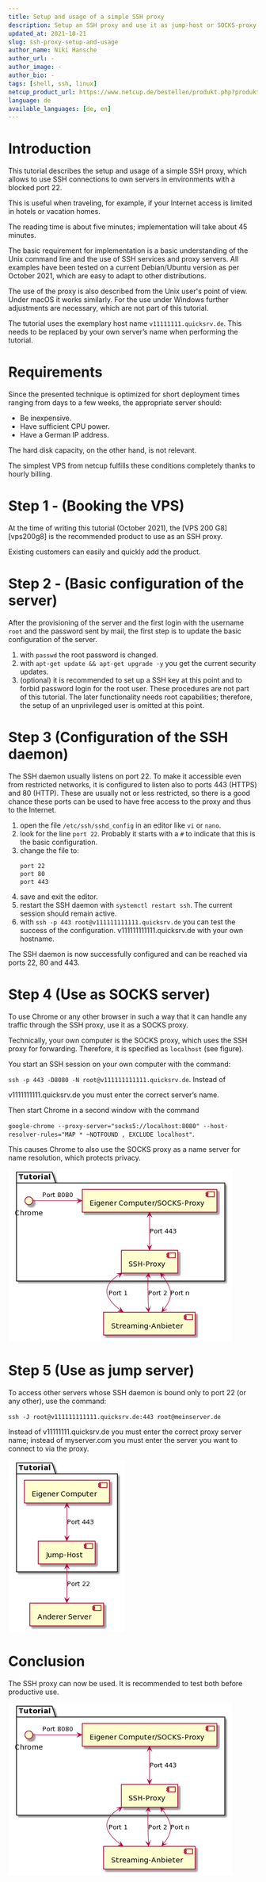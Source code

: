 ```yaml
---
title: Setup and usage of a simple SSH proxy
description: Setup an SSH proxy and use it as jump-host or SOCKS-proxy.
updated_at: 2021-10-21
slug: ssh-proxy-setup-and-usage
author_name: Niki Hansche
author_url: -
author_image: -
author_bio: -
tags: [shell, ssh, linux] 
netcup_product_url: https://www.netcup.de/bestellen/produkt.php?produkt=2000
language: de
available_languages: [de, en]
---
```


# Introduction
This tutorial describes the setup and usage of a simple SSH proxy, which allows to use SSH connections to own servers in environments with a blocked port 22.

This is useful when traveling, for example, if your Internet access is limited in hotels or vacation homes.

The reading time is about five minutes; implementation will take about 45 minutes.

The basic requirement for implementation is a basic understanding of the Unix command line and the use of SSH services and proxy servers. All examples have been tested on a current Debian/Ubuntu version as per October 2021, which are easy to adapt to other distributions.

The use of the proxy is also described from the Unix user's point of view. Under macOS it works similarly. For the use under Windows further adjustments are necessary, which are not part of this tutorial.

The tutorial uses the exemplary host name `v11111111.quicksrv.de`. This needs to be replaced by your own server’s name when performing the tutorial.

# Requirements
Since the presented technique is optimized for short deployment times ranging from days to a few weeks, the appropriate server should:

* Be inexpensive.
* Have sufficient CPU power.
* Have a German IP address.

The hard disk capacity, on the other hand, is not relevant.

The simplest VPS from netcup fulfills these conditions completely thanks to hourly billing.

# Step 1 - (Booking the VPS)
At the time of writing this tutorial (October 2021), the [VPS 200 G8][vps200g8] is the recommended product to use as an SSH proxy.

Existing customers can easily and quickly add the product.

# Step 2 - (Basic configuration of the server)
After the provisioning of the server and the first login with the username `root` and the password sent by mail, the first step is to update the basic configuration of the server.

1. with `passwd` the root password is changed.
2. with `apt-get update && apt-get upgrade -y` you get the current security updates.
3. (optional) it is recommended to set up a SSH key at this point and to forbid password login for the root user. These procedures are not part of this tutorial. The later functionality needs root capabilities; therefore, the setup of an unprivileged user is omitted at this point.

# Step 3 (Configuration of the SSH daemon)
The SSH daemon usually listens on port 22. To make it accessible even from restricted networks, it is configured to listen also to ports 443 (HTTPS) and 80 (HTTP). These are usually not or less restricted, so there is a good chance these ports can be used to have free access to the proxy and thus to the Internet.

1. open the file `/etc/ssh/sshd_config` in an editor like `vi` or `nano`.
2. look for the line `port 22`. Probably it starts with a `#` to indicate that this is the basic configuration.
3. change the file to:
   ```
   port 22 
   port 80 
   port 443 
   ```
4. save and exit the editor.
5. restart the SSH daemon with `systemctl restart ssh`. The current session should remain active.
6. with `ssh -p 443 root@v111111111111.quicksrv.de` you can test the success of the configuration.
   v111111111111.quicksrv.de with your own hostname.

The SSH daemon is now successfully configured and can be reached via ports 22, 80 and 443.

# Step 4 (Use as SOCKS server)
To use Chrome or any other browser in such a way that it can handle any traffic through the SSH proxy, use it as a SOCKS proxy.

Technically, your own computer is the SOCKS proxy, which uses the SSH proxy for forwarding. Therefore, it is specified as `localhost` (see figure).

You start an SSH session on your own computer with the command:

`ssh -p 443 -D8080 -N root@v111111111111.quicksrv.de`. Instead of

v1111111111.quicksrv.de you must enter the correct server’s name.

Then start Chrome in a second window with the command

`google-chrome --proxy-server="socks5://localhost:8080" --host-resolver-rules="MAP * ~NOTFOUND , EXCLUDE localhost"`.

This causes Chrome to also use the SOCKS proxy as a name server for name resolution, which protects privacy.

![The SOCKS proxy can handle multiple ports simultaneously](images/socks.png)

# Step 5 (Use as jump server)
To access other servers whose SSH daemon is bound only to port 22 (or any other), use the command:

`ssh -J root@v111111111111.quicksrv.de:443 root@meinserver.de`

Instead of v11111111.quicksrv.de you must enter the correct proxy server name; instead of myserver.com you must enter the server you want to connect to via the proxy.

![The jump host will forward a connection](images/jump.png)

# Conclusion
The SSH proxy can now be used. It is recommended to test both before productive use.

![The SOCKS proxy can handle multiple ports simultaneously](images/socks.png)


